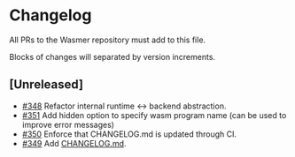 # Changelog

All PRs to the Wasmer repository must add to this file.

Blocks of changes will separated by version increments.

## **[Unreleased]**
- [#348](https://github.com/wasmerio/wasmer/pull/348) Refactor internal runtime ↔️ backend abstraction.
- [#351](https://github.com/wasmerio/wasmer/pull/351) Add hidden option to specify wasm program name (can be used to improve error messages)
- [#350](https://github.com/wasmerio/wasmer/pull/350) Enforce that CHANGELOG.md is updated through CI.
- [#349](https://github.com/wasmerio/wasmer/pull/349) Add [CHANGELOG.md](https://github.com/wasmerio/wasmer/blob/master/CHANGELOG.md).
